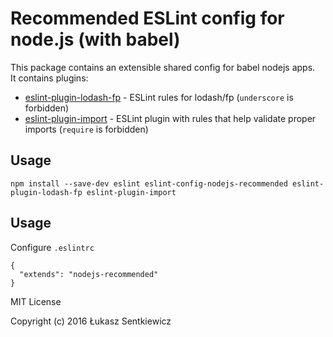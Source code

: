 # Recommended ESLint config for node.js (with babel)

This package contains an extensible shared config for babel nodejs apps.  
It contains plugins:
- [eslint-plugin-lodash-fp](https://github.com/jfmengels/eslint-plugin-lodash-fp) - ESLint rules for lodash/fp (`underscore` is forbidden)
- [eslint-plugin-import](https://github.com/benmosher/eslint-plugin-import) - ESLint plugin with rules that help validate proper imports (`require` is forbidden)

## Usage

`npm install --save-dev eslint eslint-config-nodejs-recommended eslint-plugin-lodash-fp eslint-plugin-import`

## Usage

Configure `.eslintrc`

```
{
  "extends": "nodejs-recommended"
}
```


MIT License

Copyright (c) 2016 Łukasz Sentkiewicz